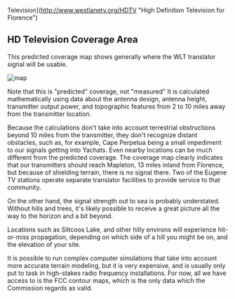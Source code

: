 Television](http://www.westlanetv.org/HDTV "High Definition Television for Florence")

HD Television Coverage Area
---------------------------

This predicted coverage map shows generally where the WLT translator
signal will be usable.

![map](http://www.westlanetv.org/gfx/coverage_map.jpg)

Note that this is "predicted" coverage, not "measured" It is
calculated mathematically using data about the antenna design, antenna
height, transmitter output power, and topographic features from 2 to 10
miles away from the transmitter location.

Because the calculations don't take into account terrestrial
obstructions beyond 10 miles from the transmitter, they don't recognize
distant obstacles, such as, for example, Cape Perpetua being a small
impediment to our signals getting into Yachats. Even nearby locations
can be much different from the predicted coverage. The coverage map
clearly indicates that our transmitters should reach Mapleton, 13 miles
inland from Florence, but because of shielding terrain, there is no
signal there. Two of the Eugene TV stations operate separate translator
facilities to provide service to that community.

On the other hand, the signal strength out to sea is probably
understated. Without hills and trees, it's likely possible to receive a
great picture all the way to the horizon and a bit beyond.

Locations such as Siltcoos Lake, and other hilly environs will
experience hit-or-miss propagation, depending on which side of a hill
you might be on, and the elevation of your site.

It is possible to run complex computer simulations that take into
account more accurate terrain modeling, but it is very expensive, and is
usually only put to task in high-stakes radio frequency installations.
For now, all we have access to is the FCC contour maps, which is the
only data which the Commission regards as valid.



